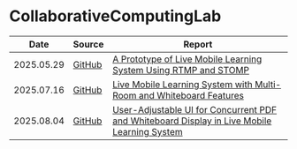 # CollaborativeComputingLab
| Date | Source | Report |
|---|---|---|
| 2025.05.29 | [GitHub](https://github.com/H0sungKim/CollaborativeComputingLab/tree/f59d35a24dd0525328f50ce3d041e51164e1bb9a) |[A Prototype of Live Mobile Learning System Using RTMP and STOMP](/Docs/20250529_A_Prototype_of_Live_Mobile_Learning_System_Using_RTMP_and_STOMP/A_Prototype_of_Live_Mobile_Learning_System_Using_RTMP_and_STOMP.pdf)|
| 2025.07.16 | [GitHub](https://github.com/H0sungKim/CollaborativeComputingLab/tree/7fc97a588eb7dd9589e0b3206bcd89593a9c9e3f) |[Live Mobile Learning System with Multi-Room and Whiteboard Features](/Docs/20250716_Live_Mobile_Learning_System_with_Multi-Room_and_Whiteboard_Features/Live_Mobile_Learning_System_with_Multi-Room_and_Whiteboard_Features.pdf)|
| 2025.08.04 | [GitHub](https://github.com/H0sungKim/CollaborativeComputingLab/tree/af7c845076d5ff97750bf7c9c569e50f7758b930) |[User-Adjustable UI for Concurrent PDF and Whiteboard Display in Live Mobile Learning System](/Docs/20250804_User-Adjustable_UI_for_Concurrent_PDF_and_Whiteboard_Display_in_Live_Mobile_Learning_System/User-Adjustable_UI_for_Concurrent_PDF_and_Whiteboard_Display_in_Live_Mobile_Learning_System.pdf)|
